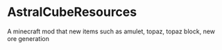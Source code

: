# AstralCubeResources

A minecraft mod that new items such as amulet, topaz, topaz block, new ore generation

